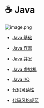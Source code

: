 # 
# ☕ Java

![image.png](https://cdn.gxmnzl.xyz/img/SE0001.png)


- [Java 基础](/1-Develop/Java/Note/0/Java%20基础.md)
- [Java 容器](/1-Develop/Java/Note/0/Java%20容器.md)
- [Java 并发](/1-Develop/Java/Note/0/Java%20并发.md)
- [Java 虚拟机](/1-Develop/Java/Note/0/Java%20虚拟机.md)
- [Java I/O](/1-Develop/Java/Note/0/Java%20IO.md)

- [代码可读性](/Note/0/代码可读性.md)
- [代码风格规范](/Note/0/代码风格规范.md)


<!-- 
[sidebar](sidebar.html ':include') -->


